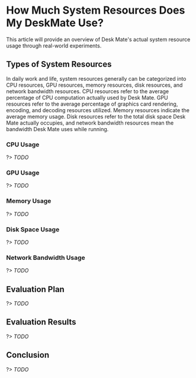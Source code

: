 # How Much System Resources Does My DeskMate Use?

This article will provide an overview of Desk Mate's actual system resource usage through real-world experiments.

## Types of System Resources

In daily work and life, system resources generally can be categorized into CPU resources, GPU resources, memory resources, disk resources, and network bandwidth resources. CPU resources refer to the average percentage of CPU computation actually used by Desk Mate. GPU resources refer to the average percentage of graphics card rendering, encoding, and decoding resources utilized. Memory resources indicate the average memory usage. Disk resources refer to the total disk space Desk Mate actually occupies, and network bandwidth resources mean the bandwidth Desk Mate uses while running.

### CPU Usage

?> _TODO_

### GPU Usage

?> _TODO_

### Memory Usage

?> _TODO_

### Disk Space Usage

?> _TODO_

### Network Bandwidth Usage

?> _TODO_

## Evaluation Plan

?> _TODO_

## Evaluation Results

?> _TODO_

## Conclusion

?> _TODO_
